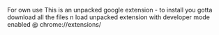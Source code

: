For own use
This is an unpacked google extension - to install you gotta download all the files n load unpacked extension with developer mode enabled @ chrome://extensions/

